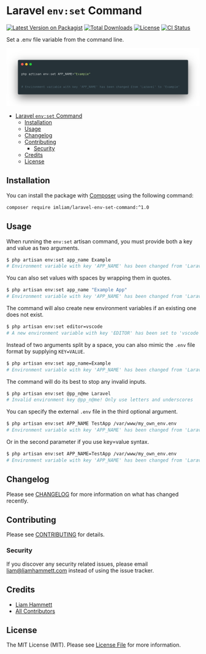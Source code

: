 # Laravel `env:set` Command

[![Latest Version on Packagist](https://img.shields.io/packagist/v/imliam/laravel-env-set-command.svg)](https://packagist.org/packages/imliam/laravel-env-set-command)
[![Total Downloads](https://img.shields.io/packagist/dt/imliam/laravel-env-set-command.svg)](https://packagist.org/packages/imliam/laravel-env-set-command)
[![License](https://img.shields.io/github/license/imliam/laravel-env-set-command.svg)](LICENSE.md)
[![CI Status](https://github.com/imliam/laravel-env-set-command/workflows/Run%20Tests/badge.svg)](https://github.com/imliam/laravel-env-set-command/actions)

Set a .env file variable from the command line.

![Example command output](./screenshot.png)

<!-- TOC -->

- [Laravel `env:set` Command](#laravel-setenv-command)
    - [Installation](#installation)
    - [Usage](#usage)
    - [Changelog](#changelog)
    - [Contributing](#contributing)
        - [Security](#security)
    - [Credits](#credits)
    - [License](#license)

<!-- /TOC -->

## Installation

You can install the package with [Composer](https://getcomposer.org/) using the following command:

```bash
composer require imliam/laravel-env-set-command:^1.0
```

## Usage

When running the `env:set` artisan command, you must provide both a key and value as two arguments.

```bash
$ php artisan env:set app_name Example
# Environment variable with key 'APP_NAME' has been changed from 'Laravel' to 'Example'
```

You can also set values with spaces by wrapping them in quotes.

```bash
$ php artisan env:set app_name "Example App"
# Environment variable with key 'APP_NAME' has been changed from 'Laravel' to '"Example App"'
```

The command will also create new environment variables if an existing one does not exist.

```bash
$ php artisan env:set editor=vscode
# A new environment variable with key 'EDITOR' has been set to 'vscode'
```

Instead of two arguments split by a space, you can also mimic the `.env` file format by supplying `KEY=VALUE`.

```bash
$ php artisan env:set app_name=Example
# Environment variable with key 'APP_NAME' has been changed from 'Laravel' to 'Example'
```

The command will do its best to stop any invalid inputs.

```bash
$ php artisan env:set @pp_n@me Laravel
# Invalid environment key @pp_n@me! Only use letters and underscores
```

You can specify the external `.env` file in the third optional argument.

```bash
$ php artisan env:set APP_NAME TestApp /var/www/my_own_env.env
# Environment variable with key 'APP_NAME' has been changed from 'Laravel' to 'TestApp'
```

Or in the second parameter if you use key=value syntax.
```bash
$ php artisan env:set APP_NAME=TestApp /var/www/my_own_env.env
# Environment variable with key 'APP_NAME' has been changed from 'Laravel' to 'TestApp'
```

## Changelog

Please see [CHANGELOG](CHANGELOG.md) for more information on what has changed recently.

## Contributing

Please see [CONTRIBUTING](CONTRIBUTING.md) for details.

### Security

If you discover any security related issues, please email liam@liamhammett.com instead of using the issue tracker.

## Credits

- [Liam Hammett](https://github.com/imliam)
- [All Contributors](../../contributors)

## License

The MIT License (MIT). Please see [License File](LICENSE.md) for more information.

